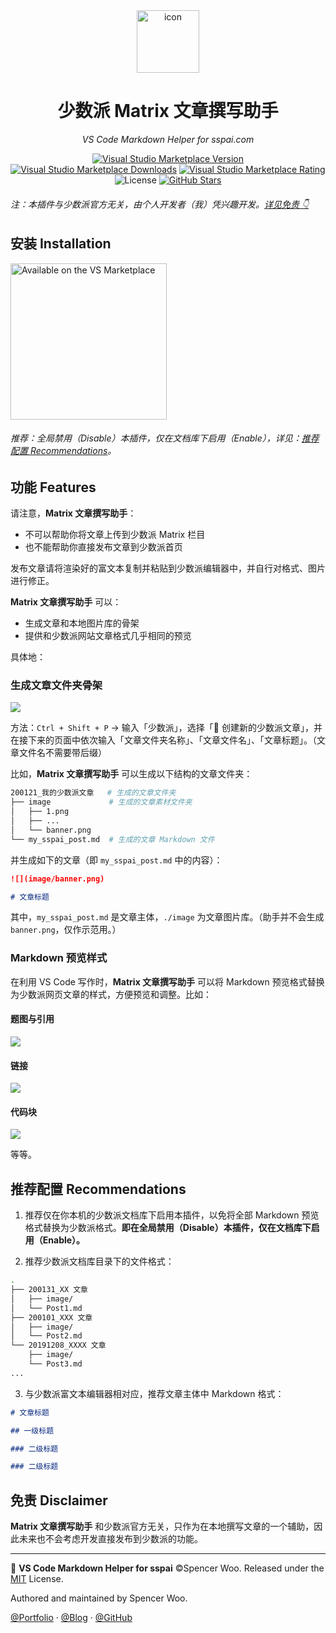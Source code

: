 <div align="center">

<img src="https://raw.githubusercontent.com/spencerwooo/vscode-sspai-markdown-helper/master/images/icon.png" alt="icon" width="100px">

<h1>少数派 Matrix 文章撰写助手</h1>

<em>VS Code Markdown Helper for sspai.com</em>

[![Visual Studio Marketplace Version](https://img.shields.io/visual-studio-marketplace/v/spencerwoo.vscode-sspai-markdown-helper?color=%23494ca2&label=VS%20Marketplace&logo=Visual%20Studio&style=flat-square)](https://marketplace.visualstudio.com/items?itemName=spencerwoo.vscode-sspai-markdown-helper)
[![Visual Studio Marketplace Downloads](https://img.shields.io/visual-studio-marketplace/d/spencerwoo.vscode-sspai-markdown-helper?style=flat-square&color=%23f39422)](https://marketplace.visualstudio.com/items?itemName=spencerwoo.vscode-sspai-markdown-helper)
[![Visual Studio Marketplace Rating](https://img.shields.io/visual-studio-marketplace/stars/spencerwoo.vscode-sspai-markdown-helper.svg?style=flat-square&color=%23f7be16)](https://marketplace.visualstudio.com/items?itemName=spencerwoo.vscode-sspai-markdown-helper)
![License](https://img.shields.io/github/license/spencerwooo/vscode-sspai-markdown-helper.svg?style=flat-square&color=%2300818a)
[![GitHub Stars](https://img.shields.io/github/stars/spencerwooo/vscode-sspai-markdown-helper.svg?style=social)](https://github.com/spencerwooo/vscode-sspai-markdown-helper)

</div>

<h6> 注：本插件与少数派官方无关，由个人开发者（我）凭兴趣开发。<a href="#免责-disclaimer">详见免责 👇</a></h6>

## 安装 Installation

<a href="https://marketplace.visualstudio.com/items?itemName=spencerwoo.vscode-sspai-markdown-helper"><img src="https://raw.githubusercontent.com/spencerwooo/vscode-sspai-markdown-helper/master/images/vsmp.svg?sanitize=true" alt="Available on the VS Marketplace" width="250px" /></a>

<h6>推荐：全局禁用（Disable）本插件，仅在文档库下启用（Enable），详见：<a href="#推荐配置-recommendations">推荐配置 Recommendations</a>。<h6>

## 功能 Features

请注意，**Matrix 文章撰写助手**：

- 不可以帮助你将文章上传到少数派 Matrix 栏目
- 也不能帮助你直接发布文章到少数派首页

发布文章请将渲染好的富文本复制并粘贴到少数派编辑器中，并自行对格式、图片进行修正。

**Matrix 文章撰写助手** 可以：

- 生成文章和本地图片库的骨架
- 提供和少数派网站文章格式几乎相同的预览

具体地：

### 生成文章文件夹骨架

![](https://raw.githubusercontent.com/spencerwooo/vscode-sspai-markdown-helper/master/images/demo/demo.gif)

方法：`Ctrl + Shift + P` → 输入「少数派」，选择「🍳 创建新的少数派文章」，并在接下来的页面中依次输入「文章文件夹名称」、「文章文件名」、「文章标题」。（文章文件名不需要带后缀）

比如，**Matrix 文章撰写助手** 可以生成以下结构的文章文件夹：

```bash
200121_我的少数派文章   # 生成的文章文件夹
├── image             # 生成的文章素材文件夹
│   ├── 1.png
│   ├── ...
│   └── banner.png
└── my_sspai_post.md  # 生成的文章 Markdown 文件
```

并生成如下的文章（即 `my_sspai_post.md` 中的内容）：

```markdown
![](image/banner.png)

# 文章标题

```

其中，`my_sspai_post.md` 是文章主体，`./image` 为文章图片库。（助手并不会生成 `banner.png`，仅作示范用。）

### Markdown 预览样式

在利用 VS Code 写作时，**Matrix 文章撰写助手** 可以将 Markdown 预览格式替换为少数派网页文章的样式，方便预览和调整。比如：

#### 题图与引用

![](https://raw.githubusercontent.com/spencerwooo/vscode-sspai-markdown-helper/master/images/demo/quote.png)

#### 链接

![](https://raw.githubusercontent.com/spencerwooo/vscode-sspai-markdown-helper/master/images/demo/link.png)

#### 代码块

![](https://raw.githubusercontent.com/spencerwooo/vscode-sspai-markdown-helper/master/images/demo/code.png)

等等。

## 推荐配置 Recommendations

1. 推荐仅在你本机的少数派文档库下启用本插件，以免将全部 Markdown 预览格式替换为少数派格式。**即在全局禁用（Disable）本插件，仅在文档库下启用（Enable）。**

2. 推荐少数派文档库目录下的文件格式：

```bash
.
├── 200131_XX 文章
│   ├── image/
│   └── Post1.md
├── 200101_XXX 文章
│   ├── image/
│   └── Post2.md
└── 20191208_XXXX 文章
    ├── image/
    └── Post3.md
...
```

3. 与少数派富文本编辑器相对应，推荐文章主体中 Markdown 格式：

```markdown
# 文章标题

## 一级标题

### 二级标题

### 二级标题
```

## 免责 Disclaimer

**Matrix 文章撰写助手** 和少数派官方无关，只作为在本地撰写文章的一个辅助，因此未来也不会考虑开发直接发布到少数派的功能。

---

📌 **VS Code Markdown Helper for sspai** ©Spencer Woo. Released under the [MIT](https://github.com/spencerwooo/vscode-sspai-markdown-helper/blob/master/LICENSE) License.

Authored and maintained by Spencer Woo.

[@Portfolio](https://spencerwoo.com/) · [@Blog](https://blog.spencerwoo.com/) · [@GitHub](https://github.com/spencerwooo)
